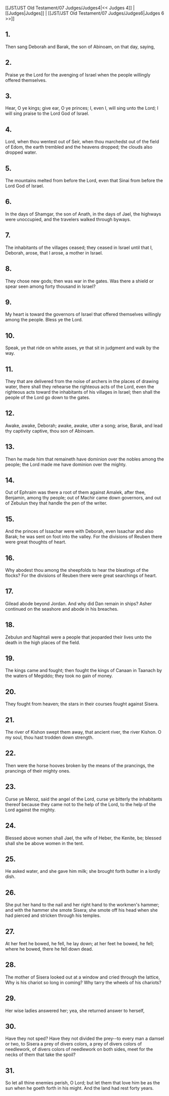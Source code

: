 [[JST/JST Old Testament/07 Judges/Judges4|<< Judges 4]] | [[Judges|Judges]] | [[JST/JST Old Testament/07 Judges/Judges6|Judges 6 >>]]
## 1.
Then sang Deborah and Barak, the son of Abinoam, on that day, saying,
## 2.
Praise ye the Lord for the avenging of Israel when the people willingly offered themselves.
## 3.
Hear, O ye kings; give ear, O ye princes; I, even I, will sing unto the Lord; I will sing praise to the Lord God of Israel.
## 4.
Lord, when thou wentest out of Seir, when thou marchedst out of the field of Edom, the earth trembled and the heavens dropped; the clouds also dropped water.
## 5.
The mountains melted from before the Lord, even that Sinai from before the Lord God of Israel.
## 6.
In the days of Shamgar, the son of Anath, in the days of Jael, the highways were unoccupied, and the travelers walked through byways.
## 7.
The inhabitants of the villages ceased; they ceased in Israel until that I, Deborah, arose, that I arose, a mother in Israel.
## 8.
They chose new gods; then was war in the gates. Was there a shield or spear seen among forty thousand in Israel?
## 9.
My heart is toward the governors of Israel that offered themselves willingly among the people. Bless ye the Lord.
## 10.
Speak, ye that ride on white asses, ye that sit in judgment and walk by the way.
## 11.
They that are delivered from the noise of archers in the places of drawing water, there shall they rehearse the righteous acts of the Lord, even the righteous acts toward the inhabitants of his villages in Israel; then shall the people of the Lord go down to the gates.
## 12.
Awake, awake, Deborah; awake, awake, utter a song; arise, Barak, and lead thy captivity captive, thou son of Abinoam.
## 13.
Then he made him that remaineth have dominion over the nobles among the people; the Lord made me have dominion over the mighty.
## 14.
Out of Ephraim was there a root of them against Amalek, after thee, Benjamin, among thy people; out of Machir came down governors, and out of Zebulun they that handle the pen of the writer.
## 15.
And the princes of Issachar were with Deborah, even Issachar and also Barak; he was sent on foot into the valley. For the divisions of Reuben there were great thoughts of heart.
## 16.
Why abodest thou among the sheepfolds to hear the bleatings of the flocks? For the divisions of Reuben there were great searchings of heart.
## 17.
Gilead abode beyond Jordan. And why did Dan remain in ships? Asher continued on the seashore and abode in his breaches.
## 18.
Zebulun and Naphtali were a people that jeoparded their lives unto the death in the high places of the field.
## 19.
The kings came and fought; then fought the kings of Canaan in Taanach by the waters of Megiddo; they took no gain of money.
## 20.
They fought from heaven; the stars in their courses fought against Sisera.
## 21.
The river of Kishon swept them away, that ancient river, the river Kishon. O my soul, thou hast trodden down strength.
## 22.
Then were the horse hooves broken by the means of the prancings, the prancings of their mighty ones.
## 23.
Curse ye Meroz, said the angel of the Lord, curse ye bitterly the inhabitants thereof because they came not to the help of the Lord, to the help of the Lord against the mighty.
## 24.
Blessed above women shall Jael, the wife of Heber, the Kenite, be; blessed shall she be above women in the tent.
## 25.
He asked water, and she gave him milk; she brought forth butter in a lordly dish.
## 26.
She put her hand to the nail and her right hand to the workmen\'s hammer; and with the hammer she smote Sisera; she smote off his head when she had pierced and stricken through his temples.
## 27.
At her feet he bowed, he fell, he lay down; at her feet he bowed, he fell; where he bowed, there he fell down dead.
## 28.
The mother of Sisera looked out at a window and cried through the lattice, Why is his chariot so long in coming? Why tarry the wheels of his chariots?
## 29.
Her wise ladies answered her; yea, she returned answer to herself,
## 30.
Have they not sped? Have they not divided the prey\--to every man a damsel or two, to Sisera a prey of divers colors, a prey of divers colors of needlework, of divers colors of needlework on both sides, meet for the necks of them that take the spoil?
## 31.
So let all thine enemies perish, O Lord; but let them that love him be as the sun when he goeth forth in his might. And the land had rest forty years.


